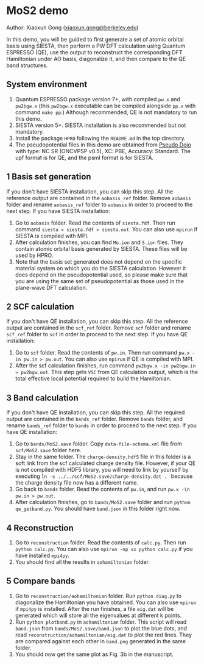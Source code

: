 # MoS2 demo

Author: Xiaoxun Gong (xiaoxun.gong@berkeley.edu) 

In this demo, you will be guided to first generate a set of atomic orbital basis using SIESTA, then perform a PW DFT calculation using Quantum ESPRESSO (QE), use the output to reconstruct the corresponding DFT Hamiltonian under AO basis, diagonalize it, and then compare to the QE band structures.

## System environment

1. Quantum ESPRESSO package version 7+, with compiled `pw.x` and `pw2bgw.x` (this `pw2bgw.x` executable can be compiled alongside `pp.x` with command `make pp`.) Although recommended, QE is not mandatory to run this demo.
2. SIESTA version 5+. SIESTA installation is also recommended but not mandatory.
3. Install the package `HPRO` following the `README.md` in the top directory.
4. The pseudopotential files in this demo are obtained from [Pseudo Dojo](http://www.pseudo-dojo.org/) with type: NC SR (ONCVPSP v0.5), XC: PBE, Accuracy: Standard. The upf format is for QE, and the psml format is for SIESTA.

## 1 Basis set generation

If you don't have SIESTA installation, you can skip this step. All the reference output are contained in the `aobasis_ref` folder. Remove `aobasis` folder and rename `aobasis_ref` folder to `aobasis` in order to proceed to the next step. If you have SIESTA installation:

1. Go to `aobasis` folder. Read the contents of `siesta.fdf`. Then run command `siesta < siesta.fdf > siesta.out`. You can also use `mpirun` if SIESTA is compiled with MPI.
2. After calculation finishes, you can find `Mo.ion` and `S.ion` files. They contain atomic orbital basis generated by SIESTA. These files will be used by HPRO.
3. Note that the basis set generated does not depend on the specific material system on which you do the SIESTA calculation. However it does depend on the pseudopotential used, so please make sure that you are using the same set of pseudopotential as those used in the plane-wave DFT calculation.

## 2 SCF calculation

If you don't have QE installation, you can skip this step. All the reference output are contained in the `scf_ref` folder. Remove `scf` folder and rename `scf_ref` folder to `scf` in order to proceed to the next step. If you have QE installation:

1. Go to `scf` folder. Read the contents of `pw.in`. Then run command `pw.x -in pw.in > pw.out`. You can also use `mpirun` if QE is compiled with MPI.
2. After the scf calculation finishes, run command `pw2bgw.x -in pw2bgw.in > pw2bgw.out`. This step gets `VSC` from QE calculation output, which is the total effective local potential required to build the Hamiltonian.

## 3 Band calculation

If you don't have QE installation, you can skip this step. All the required output are contained in the `bands_ref` folder. Remove `bands` folder, and rename `bands_ref` folder to `bands` in order to proceed to the next step. If you have QE installation:

1. Go to `bands/MoS2.save` folder. Copy `data-file-schema.xml` file from `scf/MoS2.save` folder here. 
2. Stay in the same folder. The `charge-density.hdf5` file in this folder is a soft link from the scf calculated charge density file. However, if your QE is not compiled with HDF5 library, you will need to link by yourself by executing `ln -s ../../scf/MoS2.save/charge-density.dat . ` because the charge density file now has a different name.
3. Go back to `bands` folder. Read the contents of `pw.in`, and run `pw.x -in pw.in > pw.out`.
4. After calculation finishes, go to `bands/MoS2.save` folder and run `python qe_getband.py`. You should have `band.json` in this folder right now.

## 4 Reconstruction

1. Go to `reconstruction` folder. Read the contents of `calc.py`. Then run `python calc.py`. You can also use `mpirun -np xx python calc.py` if you have installed `mpi4py`.
2. You should find all the results in `aohamiltonian` folder.

## 5 Compare bands

1. Go to `reconstruction/aohamiltonian` folder. Run `python diag.py` to diagonalize the Hamiltonian you have obtained. You can also use `mpirun` if `mpi4py` is installed. After the run finishes, a file `eig.dat` will be generated which will store all the eigenvalues at different k points.
2. Run `python plotband.py` in `aohamiltonian` folder. This script will read `band.json` from `bands/MoS2.save/band.json` to plot the blue dots, and read `reconstruction/aohamiltonian/eig.dat` to plot the red lines. They are compared against each other in `band.png` generated in the same folder.
3. You should now get the same plot as Fig. 3b in the manuscript.

